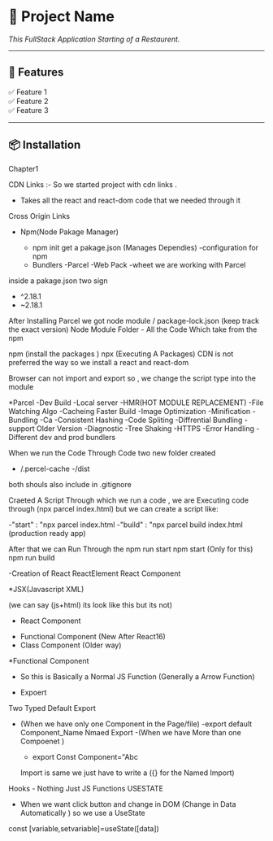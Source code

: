 # 📌 Project Name

<!-- ![Project Screenshot](https://via.placeholder.com/800x400)   -->
*This FullStack Application Starting of a Restaurent.*

---

## 🚀 Features  
✅ Feature 1  
✅ Feature 2  
✅ Feature 3  

---

## 📦 Installation  

Chapter1

CDN Links :- So we started project with cdn links .
  - Takes all the react and react-dom code that we needed through it

Cross Origin Links

* Npm(Node Pakage Manager)
   - npm init
   get a pakage.json (Manages Dependies) -configuration for npm 

   * Bundlers
    -Parcel
    -Web Pack
    -wheet
 we are working with Parcel

inside a pakage.json two sign 
 -  ^2.18.1
 -  ~2.18.1 

 After Installing Parcel we got node module / package-lock.json (keep track the exact version)
 Node Module Folder - All the Code Which take from the npm 

npm (install the packages )
npx (Executing A Packages)
 CDN is not preferred the way so we install a react and react-dom


 Browser can not import and export so , we change the script type into the module

*Parcel 
  -Dev Build
  -Local server
  -HMR(HOT MODULE REPLACEMENT)
  -File Watching Algo
  -Cacheing Faster Build
  -Image Optimization
  -Minification
  -Bundling
  -Ca
  -Consistent Hashing
  -Code Spliting
  -Diffrential Bundling -support Older Version
  -Diagnostic
  -Tree Shaking
  -HTTPS
  -Error Handling
  -Different dev and prod bundlers

  When we run the Code Through Code two new folder created 
  - /.percel-cache
  -/dist

  both shouls also include in .gitignore

  Craeted A Script Through which we run a code , 
  we are Executing code through (npx parcel index.html)
  but we can create a script like:

  -"start" : "npx parcel index.html
  -"build" : "npx parcel build index.html (production ready app)

  After that we can Run Through the 
  npm run start 
  npm start (Only for this)
  npm run build

  -Creation of React
  ReactElement
  React Component

*JSX(Javascript XML)

(we can say (js+html)  its look like this but its not)

* React Component
- Functional Component (New After React16)
- Class Component (Older way)

*Functional Component
 - So this is Basically a Normal JS Function (Generally a Arrow Function)

 - Expoert 

 Two Typed
 Default Export 
 - (When we have only one Component in the Page/file)
  -export default Component_Name
 Nmaed Export
  -(When we have More than one Compoenet )
   - export Const Component="Abc

   Import is same we just have to write a ({} for the Named Import)

 Hooks - Nothing Just JS Functions
USESTATE
 
- When we want click button and change in DOM (Change in Data Automatically )
 so we use a UseState 

 const [variable,setvariable]=useState([data])




